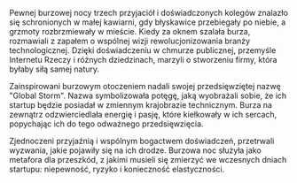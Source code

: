 Pewnej burzowej nocy trzech przyjaciół i doświadczonych kolegów znalazło się schronionych w małej kawiarni, gdy błyskawice przebiegały po niebie, a grzmoty rozbrzmiewały w mieście. Kiedy za oknem szalała burza, rozmawiali z zapałem o wspólnej wizji rewolucjonizowania branży technologicznej. Dzięki doświadczeniu w chmurze publicznej, przemyśle Internetu Rzeczy i różnych dziedzinach, marzyli o stworzeniu firmy, która byłaby siłą samej natury.

Zainspirowani burzowym otoczeniem nadali swojej przedsięwziętej nazwę "Global Storm". Nazwa symbolizowała potęgę, jaką wyobrażali sobie, że ich startup będzie posiadał w zmiennym krajobrazie technicznym. Burza na zewnątrz odzwierciedlała energię i pasję, które kiełkowały w ich sercach, popychając ich do tego odważnego przedsięwzięcia.

Zjednoczeni przyjaźnią i wspólnym bogactwem doświadczeń, przetrwali wyzwania, jakie pojawiły się na ich drodze. Burzowa noc służyła jako metafora dla przeszkód, z jakimi musieli się zmierzyć we wczesnych dniach startupu: niepewność, ryzyko i konieczność elastyczności.